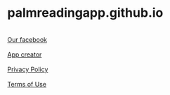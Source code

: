 # palmreadingapp.github.io
<br>
<a href="https://www.facebook.com/groups/horoscopepalmreading/">Our facebook</a><br><br>
<a href="https://www.facebook.com/mariya.tanskaya.7">App creator</a><br><br>
<a href="https://palmreadingapp.github.io/privacy-policy.pdf">Privacy Policy</a><br><br>
<a href="https://palmreadingapp.github.io/terms-of-use.pdf">Terms of Use</a>
